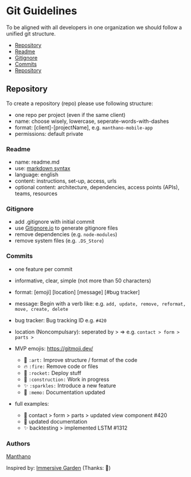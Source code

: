 # Git Guidelines

To be aligned with all developers in one organization we should follow a unified git structure.

- [Repository](#Repository)
- [Readme](#Readme)
- [Gitignore](#Gitignore)
- [Commits](#Commits)
- [Repository](#Authors)

## Repository

To create a repository (repo) please use following structure:
- one repo per project (even if the same client)
- name: choose wisely, lowercase, seperate-words-with-dashes
- format: [client]-[projectName], e.g. `manthano-mobile-app`
- permissions: default private

### Readme
- name: readme.md
- use: <a href="https://github.com/adam-p/markdown-here/wiki/Markdown-Cheatsheet" rel="nofollow">markdown syntax</a>
- language: english
- content: instructions, set-up, access, urls
- optional content: architecture, dependencies, access points (APIs), teams, resources

### Gitignore
- add .gitignore with initial commit
- use <a href="https://gitignore.io" rel="nofollow">Gitignore.io</a> to generate gitignore files
- remove dependencies (e.g. `node-modules`)
- remove system files (e.g. `.DS_Store`)

### Commits
- one feature per commit
- informative, clear, simple (not more than 50 characters)
- format: [emoji] [location] [message] [#bug tracker]
- message: Begin with a verb like: e.g. `add, update, remove, reformat, move, create, delete`
- bug tracker: Bug tracking ID e.g. `#420`
- location (Noncompulsary): seperated by > => e.g. `contact > form > parts >`

- MVP emojis: <a href="https://gitmoji.dev/">https://gitmoji.dev/</a><p>
  - :art: `:art:` Improve structure / format of the code  
  - :fire: `:fire:` Remove code or files  
  - :rocket: `:rocket:` Deploy stuff  
  - :construction: `:construction:` Work in progress  
  - :sparkles: `:sparkles:` Introduce a new feature  
  - :memo: `:memo:` Documentation updated  
- full examples:<p>
  - :art: contact > form > parts > updated view component #420
  - :memo: updated documentation
  - :sparkles: backtesting > implemented LSTM #1312

### Authors

<a href="https://github.com/Man7hano">Manthano</a>

Inspired by: <a href="https://github.com/immersive-garden/guidelines">Immersive Garden</a> (Thanks: :blue_heart:)
